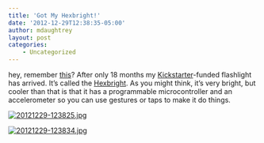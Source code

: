 ```yaml
---
title: 'Got My Hexbright!'
date: '2012-12-29T12:38:35-05:00'
author: mdaughtrey
layout: post
categories:
    - Uncategorized
---
```


hey, remember [this](http://daughtrey.com/?p=362 "this")? After only 18 months my [Kickstarter](http://kickstarter.com "Kickstarter")-funded flashlight has arrived. It’s called the [Hexbright](http://hexbright.com "Hexbright"). As you might think, it’s very bright, but cooler than that is that it has a programmable microcontroller and an accelerometer so you can use gestures or taps to make it do things.

[![20121229-123825.jpg](/assets/uploads/2012/12/20121229-123825.jpg)](/assets/uploads/2012/12/20121229-123825.jpg)

[![20121229-123834.jpg](/assets/uploads/2012/12/20121229-123834.jpg)](/assets/uploads/2012/12/20121229-123834.jpg)
